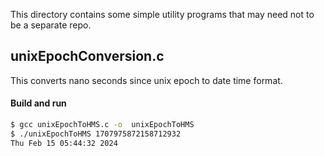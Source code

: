 This directory contains some simple utility programs that may need not to be a separate repo.

## unixEpochConversion.c
This converts nano seconds since unix epoch to date time format.
#### Build and run
```bash
$ gcc unixEpochToHMS.c -o  unixEpochToHMS
$ ./unixEpochToHMS 1707975872158712932
Thu Feb 15 05:44:32 2024
```
